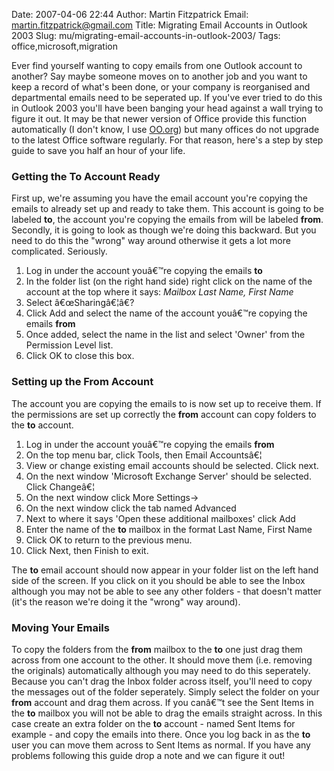 Date: 2007-04-06 22:44
Author: Martin Fitzpatrick
Email: martin.fitzpatrick@gmail.com
Title: Migrating Email Accounts in Outlook 2003
Slug: mu/migrating-email-accounts-in-outlook-2003/
Tags: office,microsoft,migration

Ever find yourself wanting to copy emails from one Outlook account to another? Say maybe someone moves on to another job and you want to keep a record of what's been done, or your company is reorganised and departmental emails need to be seperated up. If you've ever tried to do this in Outlook 2003 you'll have been banging your head against a wall trying to figure it out. It may be that newer version of Office provide this function automatically (I don't know, I use [OO.org][1]) but many offices do not upgrade to the latest Office software regularly. For that reason, here's a step by step guide to save you half an hour of your life. 
### Getting the To Account Ready

First up, we're assuming you have the email account you're copying the emails to already set up and ready to take them. This account is going to be labeled **to**, the account you're copying the emails from will be labeled **from**. Secondly, it is going to look as though we're doing this backward. But you need to do this the "wrong" way around otherwise it gets a lot more complicated. Seriously. 

1.  Log in under the account youâ€™re copying the emails **to**
2.  In the folder list (on the right hand side) right click on the name of the account at the top where it says: *Mailbox  Last Name, First Name*
3.  Select â€œSharingâ€¦â€?
4.  Click Add and select the name of the account youâ€™re copying the emails **from**
5.  Once added, select the name in the list and select 'Owner' from the Permission Level list.
6.  Click OK to close this box.

### Setting up the From Account

The account you are copying the emails to is now set up to receive them. If the permissions are set up correctly the **from** account can copy folders to the **to** account. 

1.  Log in under the account youâ€™re copying the emails **from**
2.  On the top menu bar, click Tools, then Email Accountsâ€¦
3.  View or change existing email accounts should be selected. Click next.
4.  On the next window 'Microsoft Exchange Server' should be selected. Click Changeâ€¦
5.  On the next window click More Settings->
6.  On the next window click the tab named Advanced
7.  Next to where it says 'Open these additional mailboxes' click Add
8.  Enter the name of the **to** mailbox in the format Last Name, First Name
9.  Click OK to return to the previous menu.
10. Click Next, then Finish to exit. 

The **to** email account should now appear in your folder list on the left hand side of the screen. If you click on it you should be able to see the Inbox although you may not be able to see any other folders - that doesn't matter (it's the reason we're doing it the "wrong" way around). 

### Moving Your Emails

To copy the folders from the  **from** mailbox to the **to** one just drag them across from one account to the other. It should move them (i.e. removing the originals) automatically although you may need to do this seperately. Because you can't drag the Inbox folder across itself, you'll need to copy the messages out of the folder seperately. Simply select the folder on your **from** account and drag them across. If you canâ€™t see the Sent Items in the **to** mailbox you will not be able to drag the emails straight across. In this case create an extra folder on the **to** account - named Sent Items for example - and copy the emails into there. Once you log back in as the **to** user you can move them across to Sent Items as normal. If you have any problems following this guide drop a note and we can figure it out!

 [1]: http://www.openoffice.org